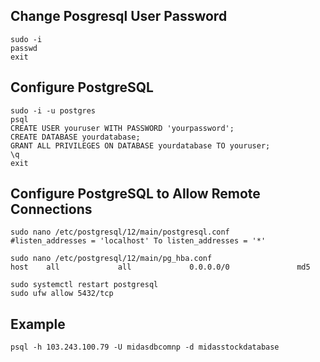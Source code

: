 ## Change Posgresql User Password
```
sudo -i
passwd 
exit
```
## Configure PostgreSQL
```
sudo -i -u postgres
psql
CREATE USER youruser WITH PASSWORD 'yourpassword';
CREATE DATABASE yourdatabase;
GRANT ALL PRIVILEGES ON DATABASE yourdatabase TO youruser;
\q
exit
```
## Configure PostgreSQL to Allow Remote Connections
```
sudo nano /etc/postgresql/12/main/postgresql.conf
#listen_addresses = 'localhost' To listen_addresses = '*'

sudo nano /etc/postgresql/12/main/pg_hba.conf
host    all             all             0.0.0.0/0               md5

sudo systemctl restart postgresql
sudo ufw allow 5432/tcp
```

## Example
```
psql -h 103.243.100.79 -U midasdbcomnp -d midasstockdatabase
```
